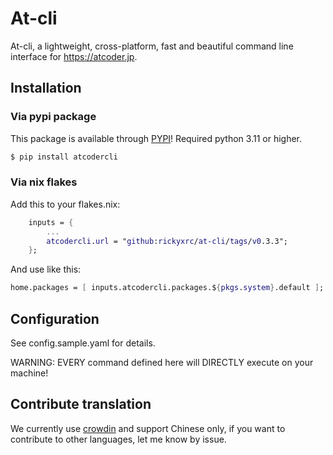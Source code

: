 # At-cli

At-cli, a lightweight, cross-platform, fast and beautiful command line interface for https://atcoder.jp.

## Installation

### Via pypi package

This package is available through [PYPI](https://pypi.org/project/atcodercli/)! Required python 3.11 or higher.

```sh
$ pip install atcodercli
```

### Via nix flakes

Add this to your flakes.nix:

```nix
    inputs = {
        ...
        atcodercli.url = "github:rickyxrc/at-cli/tags/v0.3.3";
    };
```

And use like this:

```nix
home.packages = [ inputs.atcodercli.packages.${pkgs.system}.default ];
```

## Configuration

See config.sample.yaml for details.

WARNING: EVERY command defined here will DIRECTLY execute on your machine!

## Contribute translation

We currently use [crowdin](https://crowdin.com/project/atcodercli) and support Chinese only, if you want to contribute to other languages, let me know by issue.


